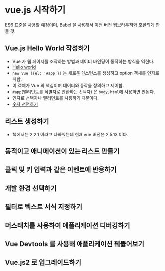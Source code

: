 # vue.js 시작하기

ES6 표준을 사용할 예정이며, Babel 을 사용해서 이전 버전 웹브라우저와 호환되게 만들 것.

## Vue.js Hello World 작성하기

* Vue 가 웹 페이지를 조작하는 방법과 데이터 바인딩이 동작하는 방식을 익힌다.
* [Hello world](https://jsfiddle.net/0o0L517x/2/)
* `new Vue ({el: '#app'})` 는 새로운 인스턴스를 생성하고 option 객체를 인자로 취함.
* 이 객체가 Vue 의 핵심이며 데이터와 동작을 정의하고 제어함.
* `#app`(엘리먼트를 식별자로 반환하는 선택자) 은 `body`, `html`에 사용하면 안된다.
* 인자로 선택자나 엘리먼트를 사용하기 때문이다.
* [숫자 선언하기](https://jsfiddle.net/shoo7830/qbmwmh1q/1/)

## 리스트 생성하기

* 책에서는 2.2.1 이라고 나와있는데 현재 vue 버전은 2.5.13 이다.

## 동적이고 애니메이션이 있는 리스트 만들기

## 클릭 및 키 입력과 같은 이벤트에 반응하기

## 개발 환경 선택하기

## 필터로 텍스트 서식 지정하기

## 머스태치를 사용하여 애플리케이션 디버깅하기

## Vue Devtools 를 사용해 애플리케이션 꿰뚫어보기

## Vue.js2 로 업그레이드하기
